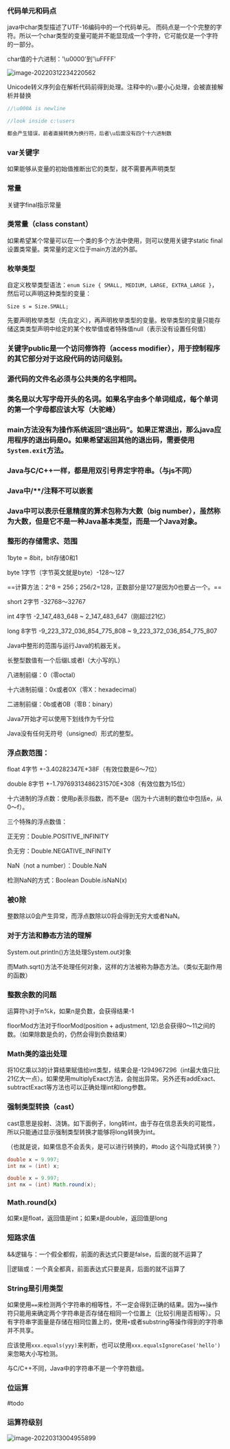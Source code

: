 ### 代码单元和码点

java中char类型描述了UTF-16编码中的一个代码单元。  而码点是一个个完整的字符。所以一个char类型的变量可能并不能显现成一个字符，它可能仅是一个字符的一部分。

char值的十六进制：'\u0000'到'\uFFFF'

![image-20220312234220562](/Users/jmy/Documents/learn-CS/learn-java/study-notes/pics/image-20220312234220562.png)

Unicode转义序列会在解析代码前得到处理。注释中的`\u`要小心处理，会被直接解析并替换

```java
//\u000A is newline

//look inside c:\users

都会产生错误，前者直接转换为换行符，后者\u后面没有四个十六进制数
```

### var关键字

如果能够从变量的初始值推断出它的类型，就不需要再声明类型

### 常量

关键字final指示常量

### 类常量（class constant）

如果希望某个常量可以在一个类的多个方法中使用，则可以使用关键字static final设置类常量。类常量的定义位于main方法的外部。

### 枚举类型

自定义枚举类型语法：`enum Size { SMALL, MEDIUM, LARGE, EXTRA_LARGE }`，然后可以声明这种类型的变量：

`Size s = Size.SMALL;`

先要声明枚举类型（先自定义），再声明枚举类型的变量。枚举类型的变量只能存储这类类型声明中给定的某个枚举值或者特殊值null（表示没有设置任何值）

### 关键字public是一个访问修饰符（access modifier），用于控制程序的其它部分对于这段代码的访问级别。

### 源代码的文件名必须与公共类的名字相同。

### 类名是以大写字母开头的名词。如果名字由多个单词组成，每个单词的第一个字母都应该大写（大驼峰）

### main方法没有为操作系统返回“退出码”。如果正常退出，那么java应用程序的退出码是0。如果希望返回其他的退出码，需要使用`System.exit`方法。

### Java与C/C++一样，都是用双引号界定字符串。（与js不同）

### Java中/**/注释不可以嵌套

### Java中可以表示任意精度的算术包称为大数（big number），虽然称为大数，但是它不是一种Java基本类型，而是一个Java对象。

### 整形的存储需求、范围

1byte = 8bit，bit存储0和1

byte 1字节（字节英文就是byte）-128～127

==计算方法：2^8 = 256；256/2=128，正数部分是127是因为0也要占一个。==

short 2字节 -32768～32767

int 4字节 -2_147_483_648 ~  2_147_483_647（刚超过21亿）

long 8字节 -9_223_372_036_854_775_808 ~ 9_223_372_036_854_775_807

Java中整形的范围与运行Java的机器无关。

长整型数值有一个后缀L或者l（大小写的L）

八进制前缀：0（零octal）

十六进制前缀：0x或者0X（零X：hexadecimal）

二进制前缀：0b或者0B（零B：binary）

Java7开始才可以使用下划线作为千分位

Java没有任何无符号（unsigned）形式的整型。

### 浮点数范围：

float 4字节 +-3.40282347E+38F（有效位数是6～7位）

double 8字节 +-1.79769313486231570E+308（有效位数为15位）

十六进制的浮点数：使用p表示指数，而不是e（因为十六进制的数位中包括e，从0～f）。

三个特殊的浮点数值：

正无穷：Double.POSITIVE_INFINITY

负无穷：Double.NEGATIVE_INFINITY

NaN（not a number）：Double.NaN

检测NaN的方式：Boolean Double.isNaN(x)

### 被0除

整数除以0会产生异常，而浮点数除以0将会得到无穷大或者NaN。

### 对于方法和静态方法的理解

System.out.println()方法处理System.out对象

而Math.sqrt()方法不处理任何对象，这样的方法被称为静态方法。（类似无副作用的函数）

### 整数余数的问题

运算符`%`对于n%k，如果n是负数，会获得结果-1

floorMod方法对于floorMod(position + adjustment, 12)总会获得0～11之间的数。（如果除数是负的，仍然会得到负数结果）

### Math类的溢出处理

将10亿乘以3的计算结果赋值给int类型，结果会是-1294967296（int最大值只比21亿大一点）。如果使用multiplyExact方法，会抛出异常。另外还有addExact、subtractExact等方法也可以正确处理int和long参数。

### 强制类型转换（cast）

cast意思是投射、浇铸。如下面例子，long转int，由于存在信息丢失的可能性，所以只能通过显示强制类型转换才能够将long转换为int。

（也就是说，如果信息不会丢失，是可以进行转换的，#todo 这个叫隐式转换？）

```java
double x = 9.997;
int nx = (int) x;

double x = 9.997;
int nx = (int) Math.round(x);
```

### Math.round(x)

如果x是float，返回值是int；如果x是double，返回值是long

### 短路求值

&&逻辑与：一个假全都假，前面的表达式只要是false，后面的就不运算了

||逻辑或：一个真全都真，前面表达式只要是真，后面的就不运算了

### String是引用类型

如果使用`==`来检测两个字符串的相等性，不一定会得到正确的结果。因为`==`操作符只能用来确定两个字符串是否存储在相同一个位置上（比较引用是否相等）。只有字符串字面量是存储在相同位置上的，使用`+`或者substring等操作得到的字符串并不共享。

应该使用`xxx.equals(yyy)`来判断，也可以使用`xxx.equalsIgnoreCase('hello')`来忽略大小写检测。

与C/C++不同，Java中的字符串不是一个字符数组。

### 位运算

#todo

### 运算符级别

![image-20220313004955899](/Users/jmy/Documents/learn-CS/learn-java/study-notes/pics/image-20220313004955899.png)
